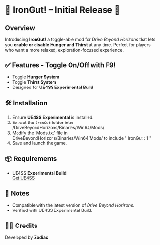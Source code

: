 # 🎉 IronGut! – Initial Release 🎉

## Overview
Introducing **IronGut!** a toggle-able mod for *Drive Beyond Horizons* that lets you **enable or disable Hunger and Thirst** at any time. Perfect for players who want a more relaxed, exploration-focused experience.

## ✅ Features - Toggle On/Off with F9!
- Toggle **Hunger System**
- Toggle **Thirst System**
- Designed for **UE4SS Experimental Build**

## 🛠️ Installation
1. Ensure **UE4SS Experimental** is installed.
2. Extract the `IronGut` folder into:
<YourGameDirectory>/DriveBeyondHorizons/Binaries/Win64/Mods/
3. Modify the 'Mods.txt' file in DriveBeyondHorizons/Binaries/Win64/Mods/ to include " IronGut : 1 "
4. Save and launch the game.

## 📦 Requirements
- UE4SS **Experimental Build**  
[Get UE4SS](https://github.com/UE4SS/UE4SS)

## 📝 Notes
- Compatible with the latest version of *Drive Beyond Horizons*.
- Verified with UE4SS Experimental Build.

## 🧑‍💻 Credits
Developed by **Zodiac**  
